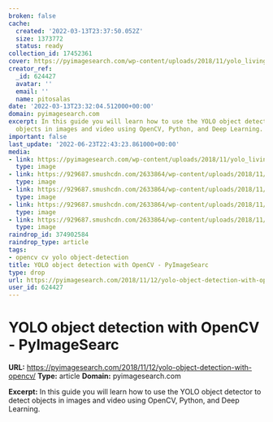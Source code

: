 ```yaml
---
broken: false
cache:
  created: '2022-03-13T23:37:50.052Z'
  size: 1373772
  status: ready
collection_id: 17452361
cover: https://pyimagesearch.com/wp-content/uploads/2018/11/yolo_living_room_output.jpg
creator_ref:
  _id: 624427
  avatar: ''
  email: ''
  name: pitosalas
date: '2022-03-13T23:32:04.512000+00:00'
domain: pyimagesearch.com
excerpt: In this guide you will learn how to use the YOLO object detector to detect
  objects in images and video using OpenCV, Python, and Deep Learning.
important: false
last_update: '2022-06-23T22:43:23.861000+00:00'
media:
- link: https://pyimagesearch.com/wp-content/uploads/2018/11/yolo_living_room_output.jpg
  type: image
- link: https://929687.smushcdn.com/2633864/wp-content/uploads/2018/11/yolo_living_room_output.jpg?lossy=1&strip=1&webp=1
  type: image
- link: https://929687.smushcdn.com/2633864/wp-content/uploads/2018/11/yolo_design.jpg?size=600x381&lossy=1&strip=1&webp=1
  type: image
- link: https://929687.smushcdn.com/2633864/wp-content/uploads/2018/11/yolo_baggage_claim_output.jpg?size=600x510&lossy=1&strip=1&webp=1
  type: image
- link: https://929687.smushcdn.com/2633864/wp-content/uploads/2018/11/yolo_living_room_output.jpg?size=600x600&lossy=1&strip=1&webp=1
  type: image
raindrop_id: 374902584
raindrop_type: article
tags:
- opencv cv yolo object-detection
title: YOLO object detection with OpenCV - PyImageSearc
type: drop
url: https://pyimagesearch.com/2018/11/12/yolo-object-detection-with-opencv/
user_id: 624427
---
```


# YOLO object detection with OpenCV - PyImageSearc

**URL:** https://pyimagesearch.com/2018/11/12/yolo-object-detection-with-opencv/
**Type:** article
**Domain:** pyimagesearch.com

**Excerpt:** In this guide you will learn how to use the YOLO object detector to detect objects in images and video using OpenCV, Python, and Deep Learning.
